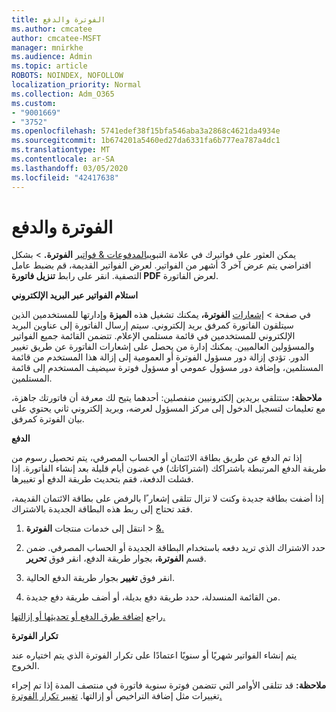 ```yaml
---
title: الفوترة والدفع
ms.author: cmcatee
author: cmcatee-MSFT
manager: mnirkhe
ms.audience: Admin
ms.topic: article
ROBOTS: NOINDEX, NOFOLLOW
localization_priority: Normal
ms.collection: Adm_O365
ms.custom:
- "9001669"
- "3752"
ms.openlocfilehash: 5741edef38f15bfa546aba3a2868c4621da4934e
ms.sourcegitcommit: 1b674201a5460ed27da6331fa6b777ea787a4dc1
ms.translationtype: MT
ms.contentlocale: ar-SA
ms.lasthandoff: 03/05/2020
ms.locfileid: "42417638"
---
```

# <a name="billing-and-payment"></a>الفوترة والدفع

يمكن العثور على فواتيرك في علامة التبويب[المدفوعات & فواتير](https://go.microsoft.com/fwlink/p/?linkid=848039) **الفوترة.** >   بشكل افتراضي يتم عرض آخر 3 أشهر من الفواتير.  لعرض الفواتير القديمة، قم بضبط عامل التصفية.  انقر على رابط **تنزيل فاتورة PDF** لعرض الفاتورة.

**استلام الفواتير عبر البريد الإلكتروني**

في صفحة > [إشعارات](https://go.microsoft.com/fwlink/p/?linkid=853212) **الفوترة،** يمكنك تشغيل هذه **الميزة** وإدارتها للمستخدمين الذين سيتلقون الفاتورة كمرفق بريد إلكتروني. سيتم إرسال الفاتورة إلى عناوين البريد الإلكتروني للمستخدمين في قائمة مستلمي الإعلام. تتضمن القائمة جميع الفواتير والمسؤولين العالميين.  يمكنك إدارة من يحصل على إشعارات الفاتورة عن طريق تغيير الدور.  تؤدي إزالة دور مسؤول الفوترة أو العمومية إلى إزالة هذا المستخدم من قائمة المستلمين، وإضافة دور مسؤول عمومي أو مسؤول فوترة سيضيف المستخدم إلى قائمة المستلمين.

**ملاحظة:** ستتلقى بريدين إلكترونيين منفصلين: أحدهما يتيح لك معرفة أن فاتورتك جاهزة، مع تعليمات لتسجيل الدخول إلى مركز المسؤول لعرضه، وبريد إلكتروني ثاني يحتوي على بيان الفوترة كمرفق.

**الدفع**

إذا تم الدفع عن طريق بطاقة الائتمان أو الحساب المصرفي، يتم تحصيل رسوم من طريقة الدفع المرتبطة باشتراكك (اشتراكاتك) في غضون أيام قليلة بعد إنشاء الفاتورة.  إذا فشلت الدفعة، فقم بتحديث طريقة الدفع أو تغييرها. 

إذا أضفت بطاقة جديدة وكنت لا تزال تتلقى إشعار ًا بالرفض على بطاقة الائتمان القديمة، فقد تحتاج إلى ربط هذه البطاقة الجديدة بالاشتراك.

1. انتقل إلى خدمات منتجات **الفوترة** > [&.](https://go.microsoft.com/fwlink/p/?linkid=842054)

2. حدد الاشتراك الذي تريد دفعه باستخدام البطاقة الجديدة أو الحساب المصرفي. ضمن قسم **الفوترة،** بجوار طريقة الدفع، انقر فوق **تحرير**.

3. انقر فوق **تغيير** بجوار طريقة الدفع الحالية.

4. من القائمة المنسدلة، حدد طريقة دفع بديلة، أو أضف طريقة دفع جديدة.

راجع [إضافة طرق الدفع أو تحديثها أو إزالتها.](https://go.microsoft.com/fwlink/?linkid=2118133)

**تكرار الفوترة**

يتم إنشاء الفواتير شهريًا أو سنويًا اعتمادًا على تكرار الفوترة الذي يتم اختياره عند الخروج.  

**ملاحظة:** قد تتلقى الأوامر التي تتضمن فوترة سنوية فاتورة في منتصف المدة إذا تم إجراء تغييرات مثل إضافة التراخيص أو إزالتها.  [تغيير تكرار الفوترة.](https://go.microsoft.com/fwlink/?linkid=2119148)
